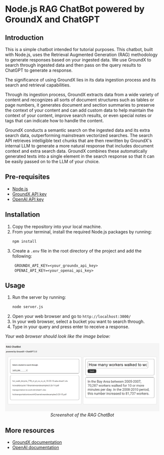 # Node.js RAG ChatBot powered by GroundX and ChatGPT

## Introduction
This is a simple chatbot intended for tutorial purposes. This chatbot, built with Node.js, uses the Retrieval Augmented Generation (RAG) methodology to generate responses based on your ingested data. We use GroundX to search through ingested data and then pass on the query results to ChatGPT to generate a response. 

The significance of using GroundX lies in its data ingestion process and its search and retrieval capabilities.

Through its ingestion process, GroundX extracts data from a wide variety of content and recognizes all sorts of document structures such as tables or page numbers, it generates document and section summaries to preserve the context of your content and can add custom data to help maintain the context of your content, improve search results, or even special notes or tags that can indicate how to handle the content.

GroundX conducts a semantic search on the ingested data and its extra search data, outperforming mainstream vectorized searches. The search API retrieves intelligible text chunks that are then rewritten by GroundX's internal LLM to generate a more natural response that includes document context and extra search data. GroundX combines these automatically generated texts into a single element in the search response so that it can be easily passed on to the LLM of your choice.

## Pre-requisites
- [Node.js](https://nodejs.org/en/download/)
- [GroundX API key](https://documentation.groundx.ai/docs/quick-start)
- [OpenAI API key](https://platform.openai.com/docs/quickstart)


## Installation
1. Copy the repository into your local machine.
2. From your terminal, install the required Node.js packages by running:
   ```bash
   npm install
   ```
3. Create a `.env` file in the root directory of the project and add the following:
   ```
    GROUNDX_API_KEY=<your_groundx_api_key>
    OPENAI_API_KEY=<your_openai_api_key>
    ```

## Usage
1. Run the server by running:
   ```bash
   node server.js
   ```
2. Open your web browser and go to `http://localhost:3000/`
3. In your web browser, select a bucket you want to search through.
4. Type in your query and press enter to receive a response.

_Your web browser should look like the image below:_
<div align="center">

![RAG ChatBot](image.png)
_Screenshot of the RAG ChatBot_

</div>

## More resources
- [GroundX documentation](https://documentation.groundx.ai/docs)
- [OpenAI documentation](https://platform.openai.com/docs/overview)
